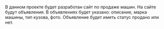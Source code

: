 В данном проекте будет разработан сайт по продаже машин.
На сайте будут объявления. В объявлениях будет указано:
описание, марка машины, тип кузова, фото.
Объявление будет иметь статус продано или нет.